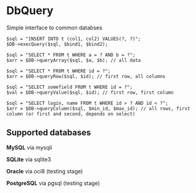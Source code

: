 # DbQuery
Simple interface to common databses
```
$sql = "INSERT INTO t (col1, col2) VALUES(?, ?)";
$DB->execQuery($sql, $bind1, $bind2); 

$sql = "SELECT * FROM t WHERE a = ? AND b = ?";
$arr = $DB->queryArray($sql, $a, $b); // all data

$sql = "SELECT * FROM t WHERE id = ?";
$arr = $DB->queryRow($sql, $id); // first row, all columns

$sql = "SELECT somefield FROM t WHERE id = ?";
$val = $DB->queryValue($sql, $id); // first row, first column

$sql = "SELECT login, name FROM t WHERE id > ? AND id < ?";
$arr = $DB->queryColumn($sql, $min_id, $max_id); // all rows, first column (or first and second, depends on select)
```

## Supported databases

**MySQL** via mysqli

**SQLite** via sqlite3

**Oracle** via oci8 (testing stage)

**PostgreSQL** via pgsql (testing stage)
